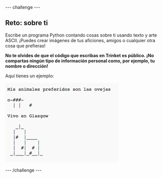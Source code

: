 \--- challenge \---

## Reto: sobre ti

Escribe un programa Python contando cosas sobre ti usando texto y arte ASCII. ¡Puedes crear imágenes de tus aficiones, amigos o cualquier otra cosa que prefieras!

**No te olvides de que el código que escribas en Trinket es público. ¡No compartas ningún tipo de información personal como, por ejemplo, tu nombre o dirección!**

Aquí tienes un ejemplo:

![screenshot](images/me-about.png)

\--- /challenge \---